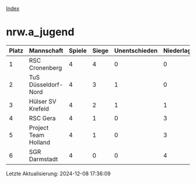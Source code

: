 [Index](./README.md)

# nrw.a_jugend

| Platz |  Mannschaft |  Spiele |  Siege |  Unentschieden |  Niederlagen |  Tore |  Differenz |  Punkte | 
| --- |  --- |  --- |  --- |  --- |  --- |  --- |  --- |  --- |  
|  1 |   RSC Cronenberg |   4 |   4 |   0 |   0 |   35:8 |   27 |   12 |  
|  2 |   TuS Düsseldorf-Nord |   4 |   3 |   1 |   0 |   24:5 |   19 |   10 |  
|  3 |   Hülser SV Krefeld |   4 |   2 |   1 |   1 |   16:12 |   4 |   7 |  
|  4 |   RSC Gera |   4 |   1 |   0 |   3 |   8:18 |   -10 |   3 |  
|  5 |   Project Team Holland |   4 |   1 |   0 |   3 |   5:21 |   -16 |   3 |  
|  6 |   SGR Darmstadt |   4 |   0 |   0 |   4 |   2:26 |   -24 |   0 |  


Letzte Aktualisierung: 2024-12-08 17:36:09